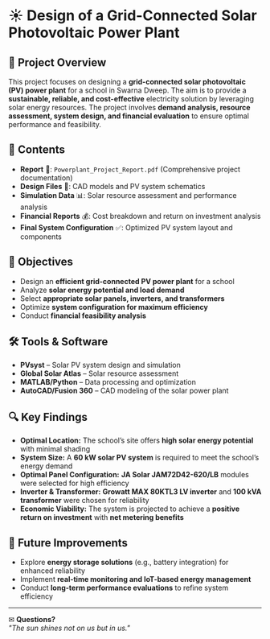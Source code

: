 # ☀️ Design of a Grid-Connected Solar Photovoltaic Power Plant

## 📌 Project Overview  
This project focuses on designing a **grid-connected solar photovoltaic (PV) power plant** for a school in Swarna Dweep. The aim is to provide a **sustainable, reliable, and cost-effective** electricity solution by leveraging solar energy resources. The project involves **demand analysis, resource assessment, system design, and financial evaluation** to ensure optimal performance and feasibility.

## 📂 Contents  
- **Report** 📑: `Powerplant_Project_Report.pdf` (Comprehensive project documentation)  
- **Design Files** 🎨: CAD models and PV system schematics  
- **Simulation Data** 📊: Solar resource assessment and performance analysis  
- **Financial Reports** 💰: Cost breakdown and return on investment analysis  
- **Final System Configuration** ✅: Optimized PV system layout and components  

## 🎯 Objectives  
- Design an **efficient grid-connected PV power plant** for a school  
- Analyze **solar energy potential and load demand**  
- Select **appropriate solar panels, inverters, and transformers**  
- Optimize **system configuration for maximum efficiency**  
- Conduct **financial feasibility analysis**  

## 🛠 Tools & Software  
- **PVsyst** – Solar PV system design and simulation  
- **Global Solar Atlas** – Solar resource assessment  
- **MATLAB/Python** – Data processing and optimization  
- **AutoCAD/Fusion 360** – CAD modeling of the solar power plant  

## 🔍 Key Findings  
- **Optimal Location:** The school’s site offers **high solar energy potential** with minimal shading  
- **System Size:** A **60 kW solar PV system** is required to meet the school’s energy demand  
- **Optimal Panel Configuration:** **JA Solar JAM72D42-620/LB** modules were selected for high efficiency  
- **Inverter & Transformer:** **Growatt MAX 80KTL3 LV inverter** and **100 kVA transformer** were chosen for reliability  
- **Economic Viability:** The system is projected to achieve a **positive return on investment** with **net metering benefits**  

## 🚀 Future Improvements  
- Explore **energy storage solutions** (e.g., battery integration) for enhanced reliability  
- Implement **real-time monitoring and IoT-based energy management**  
- Conduct **long-term performance evaluations** to refine system efficiency  


---  
✉ **Questions?**  
*"The sun shines not on us but in us."* 
